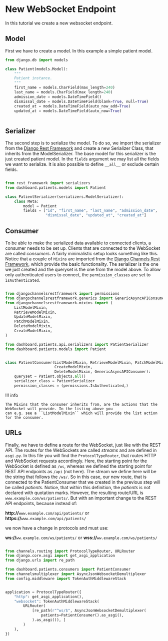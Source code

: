 # New WebSocket Endpoint

In this tutorial we create a new websocket endpoint.

## Model

First we have to create a model. In this example a simple patient model.

```python
from django.db import models

class Patient(models.Model):
    """
    Patient instance.
    """
    first_name = models.CharField(max_length=240)
    last_name = models.CharField(max_length=240)
    admission_date = models.DateTimeField()
    dismissal_date = models.DateTimeField(blank=True, null=True)
    created_at = models.DateTimeField(auto_now_add=True)
    updated_at = models.DateTimeField(auto_now=True)
    
```

## Serializer
The second step is to serialize the model. To do so, we import the serializer from the [Django Rest Framework](https://www.django-rest-framework.org/)
and create a new Serializer Class, that inherits from the ModelSerializer. The base model for this serializer is the just created patient model.
In the ``fields`` argument we may list all the fields we want to serialize. It is also possible to define ``__all__`` or exclude certain fields.


```python

from rest_framework import serializers
from dashboard.patients.models import Patient

class PatientSerializer(serializers.ModelSerializer):
    class Meta:
        model = Patient
        fields = ["id", "first_name", "last_name", "admission_date",
                  "dismissal_date", "updated_at", "created_at"]

```

## Consumer
To be able to make the serialized data available to connected clients, a consumer needs to be set up. Clients that are connected
to the WebSocket are called _consumers_.
A fairly minimalistic setup looks something like this. Notice that a couple of ``Mixins`` are imported from the [Django Channels Rest Framework](https://github.com/hishnash/djangochannelsrestframework), which provide the basic functionality.
The serializer is the one we just created and the queryset is the one from the model above. To allow only authenticated users to connect, 
the ``permission_classes`` are set to ``ìsAuthenticated``.


````python

from djangochannelsrestframework import permissions
from djangochannelsrestframework.generics import GenericAsyncAPIConsumer
from djangochannelsrestframework.mixins import (
    ListModelMixin,
    RetrieveModelMixin,
    UpdateModelMixin,
    PatchModelMixin,
    DeleteModelMixin,
    CreateModelMixin,
)

from dashboard.patients.api.serializers import PatientSerializer
from dashboard.patients.models import Patient


class PatientConsumer(ListModelMixin, RetrieveModelMixin, PatchModelMixin, UpdateModelMixin,
                      CreateModelMixin,
                      DeleteModelMixin, GenericAsyncAPIConsumer):
    queryset = Patient.objects.all()
    serializer_class = PatientSerializer
    permission_classes = (permissions.IsAuthenticated,)

````

!!! info

    The Mixins that the consumer inherits from, are the actions that the WebSocket will provide. In the listing above you 
    can e.g. see a ``ListModelMixin`` which will provide the list action for the consumer.


## URLs
Finally, we have to define a route for the WebSocket, just like with the REST API. The routes for the WebSockets are called _streams_ and are defined in ``asgi.py``. 
In this file you will find the ``ProtocolTypeRouter``, that routes HTTP and WebSocket requests accordingly. Here, the starting point for the WebSocket is defined as ``/ws``, 
whereas we defined the starting point for REST API endpoints as ``/api`` (not here). The stream we define here will be the string that follows the ``/ws/``. 
So in this case, our new route, that is connected to the PatientConsumer that we created in the previous step will be called _patients_. Notice, that within this definition,
the _patients_ is not declared with quotation marks. However, the resulting route/URL is ``www.example.com/ws/patients/``.
But with an important change to the REST API endpoints, because instead of:

**http://**``www.example.com/api/patients/`` or **https://**``www.example.com/api/patients/``

we now have a change in protocols and must use:

**ws://**``ww.example.com/ws/patients/`` or **wss://**``ww.example.com/ws/patients/``


```python

from channels.routing import ProtocolTypeRouter, URLRouter
from django.core.asgi import get_asgi_application
from django.urls import re_path

from dashboard.patients.consumers import PatientConsumer
from channelsmultiplexer import AsyncJsonWebsocketDemultiplexer
from config.middleware import TokenAuthMiddlewareStack


application = ProtocolTypeRouter({
    "http": get_asgi_application(),
    "websocket": TokenAuthMiddlewareStack(
        URLRouter(
            [re_path(r"^ws/$", AsyncJsonWebsocketDemultiplexer(
                patients=PatientConsumer().as_asgi(),
            ).as_asgi()), ]
        )
    ),
})

```